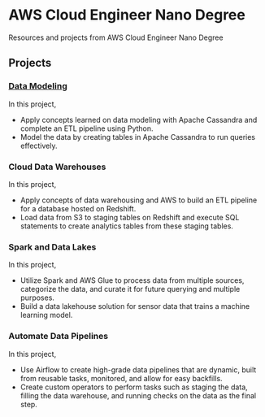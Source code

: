 # AWS Cloud Engineer Nano Degree
Resources and projects from AWS Cloud Engineer Nano Degree

## Projects

### [Data Modeling](https://github.com/GeneralSyntaxAnomaly/AWS-Cloud-Engineer-Nano-Degree/tree/main/1_Data_Modeling)

In this project,

- Apply concepts learned on data modeling with Apache Cassandra and complete an ETL pipeline using Python.
- Model the data by creating tables in Apache Cassandra to run queries effectively.

### Cloud Data Warehouses

In this project,

- Apply concepts of data warehousing and AWS to build an ETL pipeline for a database hosted on Redshift.
- Load data from S3 to staging tables on Redshift and execute SQL statements to create analytics tables from these staging tables.

### Spark and Data Lakes

In this project,

- Utilize Spark and AWS Glue to process data from multiple sources, categorize the data, and curate it for future querying and multiple purposes.
- Build a data lakehouse solution for sensor data that trains a machine learning model.

### Automate Data Pipelines

In this project,

- Use Airflow to create high-grade data pipelines that are dynamic, built from reusable tasks, monitored, and allow for easy backfills.
- Create custom operators to perform tasks such as staging the data, filling the data warehouse, and running checks on the data as the final step.
